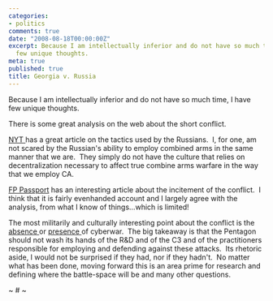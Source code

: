 ```yaml
---
categories:
- politics
comments: true
date: "2008-08-18T00:00:00Z"
excerpt: Because I am intellectually inferior and do not have so much time, I have
  few unique thoughts. 
meta: true
published: true
title: Georgia v. Russia
---
```


Because I am intellectually inferior and do not have so much time, I have few unique thoughts.  

There is some great analysis on the web about the short conflict.  

[NYT ][1]has a great article on the tactics used by the Russians.  I, for one, am not scared by the Russian's ability to employ combined arms in the same manner that we are.  They simply do not have the culture that relies on decentralization necessary to affect true combine arms warfare in the way that we employ CA.  

 [1]: http://www.nytimes.com/2008/08/17/world/europe/17military.html?ex=1376712000&en=c604c9bdaa4063fd&ei=5124&partner=permalink&exprod=permalink

[FP Passport][2] has an interesting article about the incitement of the conflict.  I think that it is fairly evenhanded account and I largely agree with the analysis, from what I know of things…which is limited!

 [2]: http://blog.foreignpolicy.com/node/9554

The most militarily and culturally interesting point about the conflict is the [absence ][3]or [presence ][4]of cyberwar.  The big takeaway is that the Pentagon should not wash its hands of the R&D and of the C3 and of the practitioners responsible for employing and defending against these attacks.  Its rhetoric aside, I would not be surprised if they had, nor if they hadn't.  No matter what has been done, moving forward this is an area prime for research and defining where the battle-space will be and many other questions.  

 [3]: http://www.ethanzuckerman.com/blog/2008/08/16/misunderstanding-cyberwar/
 [4]: http://www.typepad.com/t/trackback/13425/32396074

~ # ~